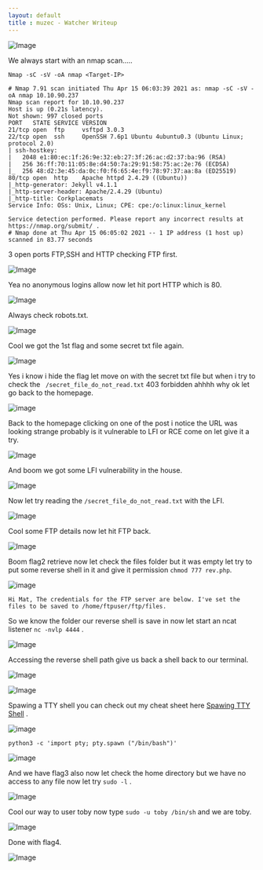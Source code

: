 ```yaml
---
layout: default
title : muzec - Watcher Writeup
---
```


![Image](https://imgur.com/08smS1S.png)

We always start with an nmap scan.....


```Nmap -sC -sV -oA nmap <Target-IP>```

```
# Nmap 7.91 scan initiated Thu Apr 15 06:03:39 2021 as: nmap -sC -sV -oA nmap 10.10.90.237
Nmap scan report for 10.10.90.237
Host is up (0.21s latency).
Not shown: 997 closed ports
PORT   STATE SERVICE VERSION
21/tcp open  ftp     vsftpd 3.0.3
22/tcp open  ssh     OpenSSH 7.6p1 Ubuntu 4ubuntu0.3 (Ubuntu Linux; protocol 2.0)
| ssh-hostkey: 
|   2048 e1:80:ec:1f:26:9e:32:eb:27:3f:26:ac:d2:37:ba:96 (RSA)
|   256 36:ff:70:11:05:8e:d4:50:7a:29:91:58:75:ac:2e:76 (ECDSA)
|_  256 48:d2:3e:45:da:0c:f0:f6:65:4e:f9:78:97:37:aa:8a (ED25519)
80/tcp open  http    Apache httpd 2.4.29 ((Ubuntu))
|_http-generator: Jekyll v4.1.1
|_http-server-header: Apache/2.4.29 (Ubuntu)
|_http-title: Corkplacemats
Service Info: OSs: Unix, Linux; CPE: cpe:/o:linux:linux_kernel

Service detection performed. Please report any incorrect results at https://nmap.org/submit/ .
# Nmap done at Thu Apr 15 06:05:02 2021 -- 1 IP address (1 host up) scanned in 83.77 seconds
```

3 open ports FTP,SSH and HTTP checking FTP first.

![Image](https://imgur.com/ImSUWk4.png)

Yea no anonymous logins allow now let hit port HTTP which is 80.

![Image](https://imgur.com/mUYTadA.png)

Always check robots.txt.

![Image](https://imgur.com/3VzPEgq.png)

Cool we got the 1st flag and some secret txt file again.

![Image](https://imgur.com/PblVGi2.png)

Yes i know i hide the flag let move on with the secret txt file but when i try to check the ` /secret_file_do_not_read.txt` 403 forbidden ahhhh why ok let go back to the homepage.

![image](https://imgur.com/anTQpT3.png)

Back to the homepage clicking on one of the post i notice the URL was looking strange probably is it vulnerable to LFI or RCE come on let give it a try.

![Image](https://imgur.com/u2oFx7W.png)

And boom we got some LFI vulnerability in the house.

![Image](https://imgur.com/5hOyJ2z.png)

Now let try reading the `/secret_file_do_not_read.txt` with the LFI.

![Image](https://imgur.com/51uImFe.png)

Cool some FTP details now let hit FTP back.

![Image](https://imgur.com/mKWJJfy.png)

Boom flag2 retrieve now let check the files folder but it was empty let try to put some reverse shell in it and give it permission `chmod 777 rev.php`.

![image](https://imgur.com/gvJCdNP.png)

`Hi Mat, The credentials for the FTP server are below. I've set the files to be saved to /home/ftpuser/ftp/files.`

So we know the folder our reverse shell is save in now let start an ncat listener `nc -nvlp 4444` .

![Image](https://imgur.com/IEzHytf.png)

Accessing the reverse shell path give us back a shell back to our terminal.

![Image](https://imgur.com/rgy1EQN.png)

![Image](https://imgur.com/FGQMjhk.png)

Spawing a TTY shell you can check out my cheat sheet here [Spawing TTY Shell](https://muzec0318.github.io/posts/Ttyshells.html) .

![image](https://imgur.com/RKrs8ra.png)

`python3 -c 'import pty; pty.spawn ("/bin/bash")'`

![image](https://imgur.com/gpi8YcU.png)

And we have flag3 also now let check the home directory but we have no access to any file now let try `sudo -l` .

![Image](https://imgur.com/PyFsw4g.png)

Cool our way to user toby now type `sudo -u toby /bin/sh` and we are toby.

![Image](https://imgur.com/DF9QNZZ.png)

Done with flag4.

![Image](https://imgur.com/QCKSWNF.png)



